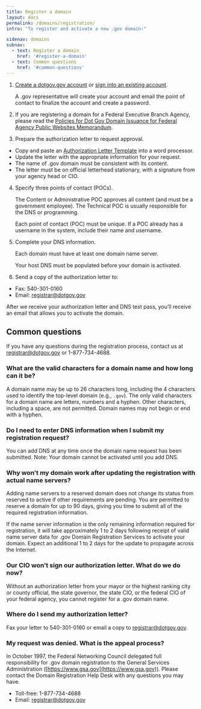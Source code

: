 ```yaml
---
title: Register a domain
layout: docs
permalink: /domains/registration/
intro: "To register and activate a new .gov domain:"

sidenav: domains
subnav:
  - text: Register a domain
    href: '#register-a-domain'
  - text: Common questions
    href: '#common-questions'
---
```


1. [Create a dotgov.gov account](https://www.dotgov.gov/dotgov-web/user/register_registrant.xhtml?_m=2) or [sign into an existing account](https://www.dotgov.gov/dotgov-web/welcome.xhtml?_m=1).

   A .gov representative will create your account and email the point of contact to finalize the account and create a password.  
2. If you are registering a domain for a Federal Executive Branch Agency, please read the [Policies for Dot Gov Domain Issuance for Federal Agency Public Websites Memorandum](http://web.archive.org/web/20150513215856/https://www.whitehouse.gov/sites/default/files/omb/egov/memo/policies-for-dot-gov-domain-issuance-for-federal-agency-public-websites.pdf).
3. Prepare the authorization letter to request approval.
- Copy and paste an [Authorization Letter Template](/domains/registration/form-letters/) into a word processor.
- Update the letter with the appropriate information for your request.
- The name of .gov domain must be consistent with its content.
- The letter must be on official letterhead stationary, with a signature from your agency head or CIO.
4. Specify three points of contact (POCs).

   The Content or Administrative POC approves all content (and must be a government employee). The Technical POC is usually responsible for the DNS or programming.  

   Each point of contact (POC) must be unique. If a POC already has a username in the system, include their name and username.  
5. Complete your DNS information.

   Each domain must have at least one domain name server.  

   Your host DNS must be populated before your domain is activated.  
6. Send a copy of the authorization letter to:
* Fax: 540-301-0160
* Email: <registrar@dotgov.gov>

After we receive your authorization letter and DNS test pass, you’ll receive an email that allows you to activate the domain.

## Common questions

If you have any questions during the registration process, contact us at <registrar@dotgov.gov> or 1-877-734-4688.

### What are the valid characters for a domain name and how long can it be?

A domain name may be up to 26 characters long, including the 4 characters used to identify the top-level domain (e.g., `.gov`). The only valid characters for a domain name are letters, numbers and a hyphen. Other characters, including a space, are not permitted. Domain names may not begin or end with a hyphen.

### Do I need to enter DNS information when I submit my registration request?

You can add DNS at any time once the domain name request has been submitted. Note: Your domain cannot be activated until you add DNS.

### Why won’t my domain work after updating the registration with actual name servers?

Adding name servers to a reserved domain does not change its status from reserved to active if other requirements are pending. You are permitted to reserve a domain for up to 90 days, giving you time to submit all of the required registration information.

If the name server information is the only remaining information required for registration, it will take approximately 1 to 2 days following receipt of valid name server data for .gov Domain Registration Services to activate your domain. Expect an additional 1 to 2 days for the update to propagate across the Internet.

### Our CIO won’t sign our authorization letter. What do we do now?

Without an authorization letter from your mayor or the highest ranking city or county official, the state governor, the state CIO, or the federal CIO of your federal agency, you cannot register for a .gov domain name.

### Where do I send my authorization letter?

Fax your letter to 540-301-0160 or email a copy to [registrar@dotgov.gov](mailto:registrar@dotgov.gov).

### My request was denied. What is the appeal process?

In October 1997, the Federal Networking Council delegated full responsibility for .gov domain registration to the General Services Administration ([https://www.gsa.gov](https://www.gsa.gov)). Please contact the Domain Registration Help Desk with any questions you may have.

- Toll-free: 1-877-734-4688
- Email: <registrar@dotgov.gov>
